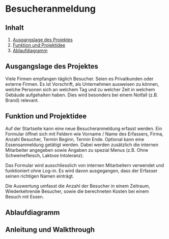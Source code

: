 # Besucheranmeldung
## Inhalt
1. [Ausgangslage des Projektes](#ausgangslage-des-projektes)
2. [Funktion und Projektidee](#funktion-und-projektidee)
3. [Ablaufdiagramm](#ablaufdiagramm)


## Ausgangslage des Projektes
Viele Firmen empfangen täglich Besucher. Seien es Privatkunden oder externe Firmen.
Es ist Vorschrift, als Unternehmen ausweisen zu können, welche Personen sich 
an welchem Tag und zu welcher Zeit in welchem Gebäude aufgehalten haben. Dies wird besonders
bei einem Notfall (z.B. Brand) relevant.  

## Funktion und Projektidee
Auf der Startseite kann eine neue Besucheranmeldung erfasst werden.
Ein Formular öffnet sich mit Feldern wie Vorname / Name des Erfassers, Firma, Anzahl Besucher, Termin Beginn, Termin Ende.
Optional kann eine Essensanmeldung getätigt werden. Dabei werden zusätzlich die internen Mitarbeiter angegeben sowie Angaben zu 
spezial Menus (z.B. Ohne Schweinefleisch, Laktose Intoleranz).

Das Formular wird ausschliesslich von internen Mitarbeitern verwendet und funktioniert ohne Log-in.
Es wird davon ausgegangen, dass der Erfasser seinen richtigen Namen einträgt. 

Die Auswertung umfasst die Anzahl der Besucher in einem Zeitraum, Wiederkehrende Besucher, sowie die berechneten Kosten bei einem Besuch
mit Essen. 

## Ablaufdiagramm

## Anleitung und Walkthrough

